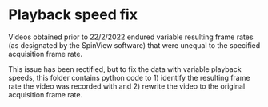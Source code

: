 # Playback speed fix 

Videos obtained prior to 22/2/2022 endured variable resulting frame rates (as designated by the SpinView software) that were unequal to the specified acquisition frame rate.

This issue has been rectified, but to fix the data with variable playback speeds, this folder contains python code to 1) identify the resulting frame rate the video was recorded with and 2) rewrite the video to the original acquisition frame rate. 
